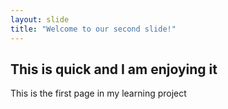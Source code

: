 ```yaml
---
layout: slide
title: "Welcome to our second slide!"
---
```

## This is quick and I am enjoying it ##
This is the first page in my learning project
